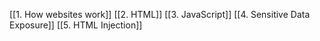 [[1. How websites work]]
[[2. HTML]]
[[3. JavaScript]]
[[4. Sensitive Data Exposure]]
[[5. HTML Injection]]
